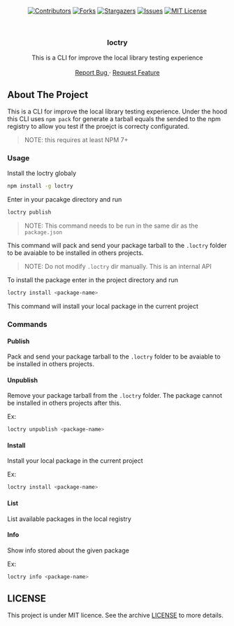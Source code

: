 <div align="center">

  [![Contributors][contributors-shield]][contributors-url]
  [![Forks][forks-shield]][forks-url]
  [![Stargazers][stars-shield]][stars-url]
  [![Issues][issues-shield]][issues-url]
  [![MIT License][license-shield]][license-url]
</div>

<br />
<p align="center">
  <h3 align="center">loctry</h3>

  <p align="center">
    This is a CLI for improve the local library testing experience
    <br />
    <br />
    <a href="https://github.com/edumudu/loctry/issues">
      Report Bug
    </a>
    ·
    <a href="https://github.com/edumudu/loctry/issues">
      Request Feature
    </a>
  </p>
</p>

## About The Project

This is a CLI for improve the local library testing experience. Under the hood this CLI uses `npm pack` for generate a tarball equals the sended to the npm registry to allow you test if the proejct is correcty configurated.

> NOTE: this requires at least NPM 7+

### Usage

Install the loctry globaly
```bash
npm install -g loctry
```

Enter in your pacakge directory and run
```bash
loctry publish
```
> NOTE: This  command needs to be run in the same dir as the `package.json`

This command will pack and send your package tarball to the `.loctry` folder to be avaiable to be installed in others projects. 

> NOTE: Do not modify `.loctry` dir manually. This is an internal API

To install the package enter in the project directory and run
```bash
loctry install <package-name>
```

This command will install your local package in the current project

### Commands

#### Publish
Pack and send your package tarball to the `.loctry` folder to be avaiable to be installed in others projects.

#### Unpublish
Remove your package tarball from the `.loctry` folder. The package cannot be installed in others projects after this.

Ex:
```bash
loctry unpublish <package-name>
```

#### Install
Install your local package in the current project

Ex:
```bash
loctry install <package-name>
```

#### List
List available packages in the local registry

#### Info
Show info stored about the given package

Ex:
```bash
loctry info <package-name>
```

## LICENSE

This project is under MIT licence. See the archive [LICENSE](../../LICENSE) to more details.

<!-- MARKDOWN LINKS & IMAGES -->
<!-- https://www.markdownguide.org/basic-syntax/#reference-style-links -->
[contributors-shield]: https://img.shields.io/github/contributors/edumudu/loctry?style=flat-square
[contributors-url]: https://github.com/edumudu/loctry/graphs/contributors

[forks-shield]: https://img.shields.io/github/forks/edumudu/loctry?style=flat-square
[forks-url]: https://github.com/edumudu/loctry/network/members

[stars-shield]: https://img.shields.io/github/stars/edumudu/loctry?style=flat-square
[stars-url]: https://github.com/edumudu/loctry/stargazers

[issues-shield]: https://img.shields.io/github/issues-raw/edumudu/loctry?style=flat-square
[issues-url]: https://github.com/edumudu/loctry/issues

[license-shield]: https://img.shields.io/github/license/edumudu/loctry?style=flat-square
[license-url]: https://github.com/edumudu/loctry/blob/master/LICENSE
